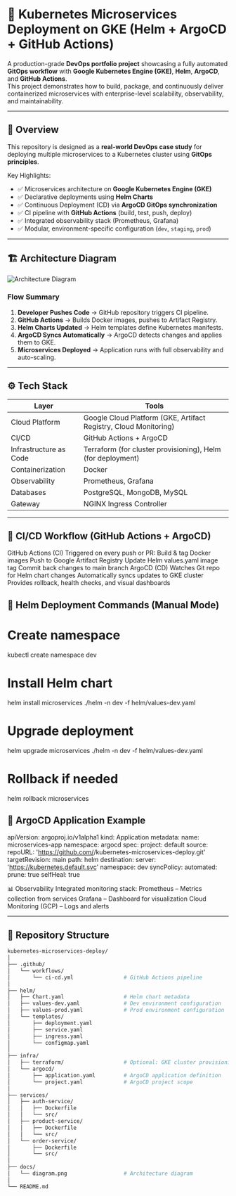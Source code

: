 # 🚀 Kubernetes Microservices Deployment on GKE (Helm + ArgoCD + GitHub Actions)

A production-grade **DevOps portfolio project** showcasing a fully automated **GitOps workflow** with **Google Kubernetes Engine (GKE)**, **Helm**, **ArgoCD**, and **GitHub Actions**.  
This project demonstrates how to build, package, and continuously deliver containerized microservices with enterprise-level scalability, observability, and maintainability.

---

## 🧠 Overview

This repository is designed as a **real-world DevOps case study** for deploying multiple microservices to a Kubernetes cluster using **GitOps principles**.

Key Highlights:
- ✅ Microservices architecture on **Google Kubernetes Engine (GKE)**
- ✅ Declarative deployments using **Helm Charts**
- ✅ Continuous Deployment (CD) via **ArgoCD GitOps synchronization**
- ✅ CI pipeline with **GitHub Actions** (build, test, push, deploy)
- ✅ Integrated observability stack (Prometheus, Grafana)
- ✅ Modular, environment-specific configuration (`dev`, `staging`, `prod`)

---

## 🏗️ Architecture Diagram

![Architecture Diagram](docs/diagram.png)

### Flow Summary
1. **Developer Pushes Code** → GitHub repository triggers CI pipeline.
2. **GitHub Actions** → Builds Docker images, pushes to Artifact Registry.
3. **Helm Charts Updated** → Helm templates define Kubernetes manifests.
4. **ArgoCD Syncs Automatically** → ArgoCD detects changes and applies them to GKE.
5. **Microservices Deployed** → Application runs with full observability and auto-scaling.

---

## ⚙️ Tech Stack

| Layer | Tools |
|-------|--------|
| Cloud Platform | Google Cloud Platform (GKE, Artifact Registry, Cloud Monitoring) |
| CI/CD | GitHub Actions + ArgoCD |
| Infrastructure as Code | Terraform (for cluster provisioning), Helm (for deployment) |
| Containerization | Docker |
| Observability | Prometheus, Grafana |
| Databases | PostgreSQL, MongoDB, MySQL |
| Gateway | NGINX Ingress Controller |

---
## 🔄 CI/CD Workflow (GitHub Actions + ArgoCD)
GitHub Actions (CI)
Triggered on every push or PR:
Build & tag Docker images
Push to Google Artifact Registry
Update Helm values.yaml image tag
Commit back changes to main branch
ArgoCD (CD)
Watches Git repo for Helm chart changes
Automatically syncs updates to GKE cluster
Provides rollback, health checks, and visual dashboards


## 🧰 Helm Deployment Commands (Manual Mode)
# Create namespace
kubectl create namespace dev

# Install Helm chart
helm install microservices ./helm -n dev -f helm/values-dev.yaml

# Upgrade deployment
helm upgrade microservices ./helm -n dev -f helm/values-dev.yaml

# Rollback if needed
helm rollback microservices <revision-number>

## 🧩 ArgoCD Application Example
apiVersion: argoproj.io/v1alpha1
kind: Application
metadata:
  name: microservices-app
  namespace: argocd
spec:
  project: default
  source:
    repoURL: 'https://github.com/<your-username>/kubernetes-microservices-deploy.git'
    targetRevision: main
    path: helm
  destination:
    server: 'https://kubernetes.default.svc'
    namespace: dev
  syncPolicy:
    automated:
      prune: true
      selfHeal: true



📊 Observability
Integrated monitoring stack:
Prometheus – Metrics collection from services
Grafana – Dashboard for visualization
Cloud Monitoring (GCP) – Logs and alerts

---

## 🧩 Repository Structure

```bash
kubernetes-microservices-deploy/
│
├── .github/
│   └── workflows/
│       └── ci-cd.yml                # GitHub Actions pipeline
│
├── helm/
│   ├── Chart.yaml                   # Helm chart metadata
│   ├── values-dev.yaml              # Dev environment configuration
│   ├── values-prod.yaml             # Prod environment configuration
│   └── templates/
│       ├── deployment.yaml
│       ├── service.yaml
│       ├── ingress.yaml
│       └── configmap.yaml
│
├── infra/
│   ├── terraform/                   # Optional: GKE cluster provisioning
│   └── argocd/
│       ├── application.yaml         # ArgoCD application definition
│       └── project.yaml             # ArgoCD project scope
│
├── services/
│   ├── auth-service/
│   │   ├── Dockerfile
│   │   └── src/
│   ├── product-service/
│   │   ├── Dockerfile
│   │   └── src/
│   └── order-service/
│       ├── Dockerfile
│       └── src/
│
├── docs/
│   └── diagram.png                  # Architecture diagram
│
└── README.md










